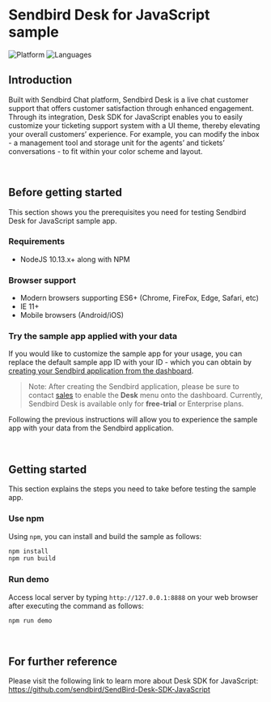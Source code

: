 # Sendbird Desk for JavaScript sample

![Platform](https://img.shields.io/badge/platform-JAVASCRIPT-orange.svg)
![Languages](https://img.shields.io/badge/language-JAVASCRIPT-orange.svg)

## Introduction

Built with Sendbird Chat platform, Sendbird Desk is a live chat customer support that offers customer satisfaction through enhanced engagement. Through its integration, Desk SDK for JavaScript enables you to easily customize your ticketing support system with a UI theme, thereby elevating your overall customers’ experience. For example, you can modify the inbox - a management tool and storage unit for the agents’ and tickets’ conversations - to fit within your color scheme and layout.

<br />

## Before getting started

This section shows you the prerequisites you need for testing Sendbird Desk for JavaScript sample app.

### Requirements

- NodeJS 10.13.x+ along with NPM

### Browser support

- Modern browsers supporting ES6+ (Chrome, FireFox, Edge, Safari, etc)
- IE 11+
- Mobile browsers (Android/iOS)

### Try the sample app applied with your data 

If you would like to customize the sample app for your usage, you can replace the default sample app ID with your ID - which you can obtain by [creating your Sendbird application from the dashboard](https://docs.sendbird.com/javascript/quick_start#3_install_and_configure_the_chat_sdk_4_step_1_create_a_sendbird_application_from_your_dashboard).

> Note: After creating the Sendbird application, please be sure to contact [sales](https://get.sendbird.com/talk-to-sales.html) to enable the **Desk** menu onto the dashboard. Currently, Sendbird Desk is available only for **free-trial** or Enterprise plans.

Following the previous instructions will allow you to experience the sample app with your data from the Sendbird application.

<br />

## Getting started

This section explains the steps you need to take before testing the sample app.

### Use npm

Using `npm`, you can install and build the sample as follows: 

```bash
npm install
npm run build
```

### Run demo

Access local server by typing `http://127.0.0.1:8888` on your web browser after executing the command as follows: 

```bash
npm run demo
```

<br />

## For further reference

Please visit the following link to learn more about Desk SDK for JavaScript: https://github.com/sendbird/SendBird-Desk-SDK-JavaScript
